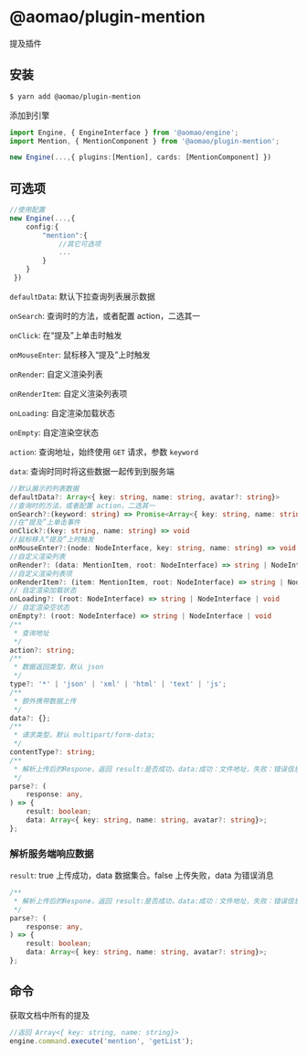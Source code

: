 # @aomao/plugin-mention

提及插件

## 安装

```bash
$ yarn add @aomao/plugin-mention
```

添加到引擎

```ts
import Engine, { EngineInterface } from '@aomao/engine';
import Mention, { MentionComponent } from '@aomao/plugin-mention';

new Engine(...,{ plugins:[Mention], cards: [MentionComponent] })
```

## 可选项

```ts
//使用配置
new Engine(...,{
    config:{
        "mention":{
            //其它可选项
            ...
        }
    }
 })
```

`defaultData`: 默认下拉查询列表展示数据

`onSearch`: 查询时的方法，或者配置 action，二选其一

`onClick`: 在“提及”上单击时触发

`onMouseEnter`: 鼠标移入“提及”上时触发

`onRender`: 自定义渲染列表

`onRenderItem`: 自定义渲染列表项

`onLoading`: 自定渲染加载状态

`onEmpty`: 自定渲染空状态

`action`: 查询地址，始终使用 `GET` 请求，参数 `keyword`

`data`: 查询时同时将这些数据一起传到到服务端

```ts
//默认展示的列表数据
defaultData?: Array<{ key: string, name: string, avatar?: string}>
//查询时的方法，或者配置 action，二选其一
onSearch?:(keyword: string) => Promise<Array<{ key: string, name: string, avatar?: string}>>
//在“提及”上单击事件
onClick?:(key: string, name: string) => void
//鼠标移入“提及”上时触发
onMouseEnter?:(node: NodeInterface, key: string, name: string) => void
//自定义渲染列表
onRender?: (data: MentionItem, root: NodeInterface) => string | NodeInterface | void
//自定义渲染列表项
onRenderItem?: (item: MentionItem, root: NodeInterface) => string | NodeInterface | void
// 自定渲染加载状态
onLoading?: (root: NodeInterface) => string | NodeInterface | void
// 自定渲染空状态
onEmpty?: (root: NodeInterface) => string | NodeInterface | void
/**
 * 查询地址
 */
action?: string;
/**
 * 数据返回类型，默认 json
 */
type?: '*' | 'json' | 'xml' | 'html' | 'text' | 'js';
/**
 * 额外携带数据上传
 */
data?: {};
/**
 * 请求类型，默认 multipart/form-data;
 */
contentType?: string;
/**
 * 解析上传后的Respone，返回 result:是否成功，data:成功：文件地址，失败：错误信息
 */
parse?: (
    response: any,
) => {
    result: boolean;
    data: Array<{ key: string, name: string, avatar?: string}>;
};

```

### 解析服务端响应数据

`result`: true 上传成功，data 数据集合。false 上传失败，data 为错误消息

```ts
/**
 * 解析上传后的Respone，返回 result:是否成功，data:成功：文件地址，失败：错误信息
 */
parse?: (
    response: any,
) => {
    result: boolean;
    data: Array<{ key: string, name: string, avatar?: string}>;
};
```

## 命令

获取文档中所有的提及

```ts
//返回 Array<{ key: string, name: string}>
engine.command.execute('mention', 'getList');
```
